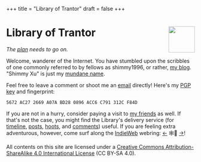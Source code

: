 +++
title = "Library of Trantor"
draft = false
+++

<div class="h-card">
<img style="float:right;width:5em;" class="u-photo" alt="" src="/logo.svg">
<h1>Library of Trantor</h1>

_The [plan](/en/now/) needs to go on._

Welcome, wanderer of the Internet. You have stumbled upon the scribbles of one commonly referred to by fellows as <span class="p-nick">shimmy1996</span>, or rather, <a class="u-url u-uid" rel="me" href="https://www.shimmy1996.com/">my blog</a>. "<span class="p-name">Shimmy Xu</span>" is just my <a href="http://stallman.org/biographies.html#humorous%20bio">mundane name</a>.

Feel free to leave a comment or shoot me an <a rel="me" class="u-email" href="mailto:shimmy.xu%40shimmy1996.com">email</a> directly! Here's my <a class="u-key" rel="pgpkey authn" href="/gpg.txt">PGP key</a> and fingerprint:

```text
5672 AC27 2669 A07A BD28 0896 ACC6 C791 312C F84D
```

If you are not in a hurry, consider paying a visit to [my friends](/en/friends/) as well. If that's not the case, you might find the Library's delivery service (for [timeline](https://www.shimmy1996.com/en/index.xml), [posts](https://www.shimmy1996.com/en/posts/index.xml), [hoots](https://www.shimmy1996.com/en/hoots/index.xml), and [comments](https://www.shimmy1996.com/en/comments.xml)) useful. If you are feeling extra adventurous, however, come surf along the [IndieWeb](https://indieweb.org/) webring: [←](https://xn--sr8hvo.ws/%F0%9F%8C%B1%F0%9F%94%94%F0%9F%9A%8B/previous) 🕸💍 [→](https://xn--sr8hvo.ws/%F0%9F%8C%B1%F0%9F%94%94%F0%9F%9A%8B/next)!

All contents on this site are licensed under a
[Creative Commons Attribution-ShareAlike 4.0 International License](http://creativecommons.org/licenses/by-sa/4.0/) (CC BY-SA 4.0).

</div>
